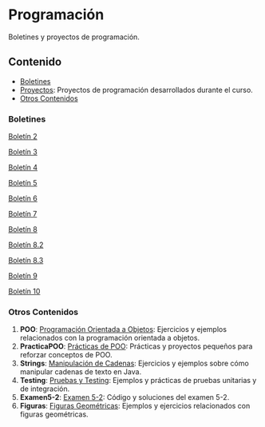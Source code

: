 # Programación

Boletines y proyectos de programación.

## Contenido

- [Boletines](#boletines)
- [Proyectos](./proyectos): Proyectos de programación desarrollados durante el curso.
-  [Otros Contenidos](#otros-contenidos)

### Boletines

 [Boletín 2](https://github.com/DanielRTato/Programacion/tree/main/Boletin_2)
 
 [Boletín 3](https://github.com/DanielRTato/Programacion/tree/main/Boletin_3)
 
 [Boletín 4](https://github.com/DanielRTato/Programacion/tree/main/Boletin_4)
 
 [Boletín 5](https://github.com/DanielRTato/Programacion/tree/main/Boletin_5)
 
 
[Boletín 6](https://github.com/DanielRTato/Programacion/tree/main/Boletin_6)

 [Boletín 7](https://github.com/DanielRTato/Programacion/tree/main/Boletin_7)

 [Boletín 8](https://github.com/DanielRTato/Programacion/tree/main/Boletin_8)

 [Boletín 8.2](https://github.com/DanielRTato/Programacion/tree/main/Boletin_8.2)

 [Boletín 8.3](https://github.com/DanielRTato/Programacion/tree/main/Boletin_8.3)

 [Boletín 9](https://github.com/DanielRTato/Programacion/tree/main/Boletin_9)

 [Boletín 10](https://github.com/DanielRTato/Programacion/tree/main/Boletin_10)


### Otros Contenidos

1. **POO**: [Programación Orientada a Objetos](https://github.com/DanielRTato/Programacion/tree/main/POO): Ejercicios y ejemplos relacionados con la programación orientada a objetos.
2. **PracticaPOO**: [Prácticas de POO](https://github.com/DanielRTato/Programacion/tree/main/PracticaPOO): Prácticas y proyectos pequeños para reforzar conceptos de POO.
3. **Strings**: [Manipulación de Cadenas](https://github.com/DanielRTato/Programacion/tree/main/Strings): Ejercicios y ejemplos sobre cómo manipular cadenas de texto en Java.
4. **Testing**: [Pruebas y Testing](https://github.com/DanielRTato/Programacion/tree/main/Testing): Ejemplos y prácticas de pruebas unitarias y de integración.
5. **Examen5-2**: [Examen 5-2](https://github.com/DanielRTato/Programacion/tree/main/examen5-2): Código y soluciones del examen 5-2.
6. **Figuras**: [Figuras Geométricas](https://github.com/DanielRTato/Programacion/tree/main/figuras): Ejemplos y ejercicios relacionados con figuras geométricas.
